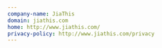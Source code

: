 ```yaml
---
company-name: JiaThis
domain: jiathis.com
home: http://www.jiathis.com/
privacy-policy: http://www.jiathis.com/privacy
---
```




